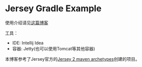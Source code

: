 # Jersey Gradle Example

使用介绍请见[这篇博客](https://junnanhao.com/2017/04/17/jersey-gradle/)

工具：

* IDE: Intellij Idea
* 容器: Jetty(也可以使用Tomcat等其他容器)

本博客参考了Jersey官方的[Jersey 2 maven archetypes](https://jersey.java.net/download.html)创建的项目。

